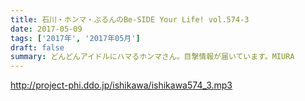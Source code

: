```yaml
---
title: 石川・ホンマ・ぶるんのBe-SIDE Your Life! vol.574-3
date: 2017-05-09
tags: ['2017年', '2017年05月']
draft: false
summary: どんどんアイドルにハマるホンマさん。目撃情報が届いています。MIURA
---
```


http://project-phi.ddo.jp/ishikawa/ishikawa574_3.mp3
